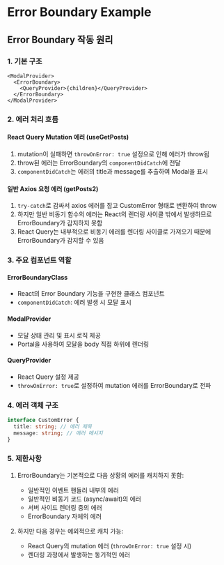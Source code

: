 # Error Boundary Example

## Error Boundary 작동 원리

### 1. 기본 구조

```tsx
<ModalProvider>
  <ErrorBoundary>
    <QueryProvider>{children}</QueryProvider>
  </ErrorBoundary>
</ModalProvider>
```

### 2. 에러 처리 흐름

#### React Query Mutation 에러 (useGetPosts)

1. mutation이 실패하면 `throwOnError: true` 설정으로 인해 에러가 throw됨
2. throw된 에러는 ErrorBoundary의 `componentDidCatch`에 전달
3. `componentDidCatch`는 에러의 title과 message를 추출하여 Modal을 표시

#### 일반 Axios 요청 에러 (getPosts2)

1. `try-catch`로 감싸서 axios 에러를 잡고 CustomError 형태로 변환하여 throw
2. 하지만 일반 비동기 함수의 에러는 React의 렌더링 사이클 밖에서 발생하므로 ErrorBoundary가 감지하지 못함
3. React Query는 내부적으로 비동기 에러를 렌더링 사이클로 가져오기 때문에 ErrorBoundary가 감지할 수 있음

### 3. 주요 컴포넌트 역할

#### ErrorBoundaryClass

- React의 Error Boundary 기능을 구현한 클래스 컴포넌트
- `componentDidCatch`: 에러 발생 시 모달 표시

#### ModalProvider

- 모달 상태 관리 및 표시 로직 제공
- Portal을 사용하여 모달을 body 직접 하위에 렌더링

#### QueryProvider

- React Query 설정 제공
- `throwOnError: true`로 설정하여 mutation 에러를 ErrorBoundary로 전파

### 4. 에러 객체 구조

```typescript
interface CustomError {
  title: string; // 에러 제목
  message: string; // 에러 메시지
}
```

### 5. 제한사항

1. ErrorBoundary는 기본적으로 다음 상황의 에러를 캐치하지 못함:

   - 일반적인 이벤트 핸들러 내부의 에러
   - 일반적인 비동기 코드 (async/await)의 에러
   - 서버 사이드 렌더링 중의 에러
   - ErrorBoundary 자체의 에러

2. 하지만 다음 경우는 예외적으로 캐치 가능:

   - React Query의 mutation 에러 (`throwOnError: true` 설정 시)
   - 렌더링 과정에서 발생하는 동기적인 에러
